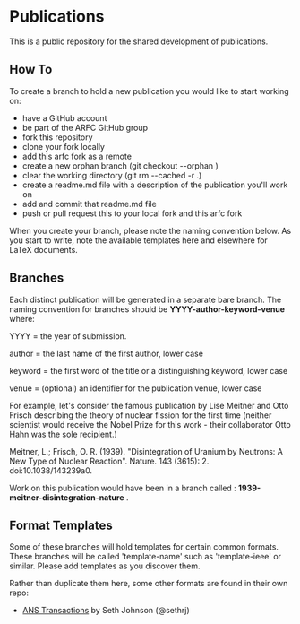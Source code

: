 Publications
============

This is a public repository for the shared development of
publications.  

How To
-------

To create a branch to hold a new publication you would like to start working 
on:

- have a GitHub account 
- be part of the ARFC GitHub group
- fork this repository
- clone your fork locally
- add this arfc fork as a remote
- create a new orphan branch (git checkout --orphan <branchname>)
- clear the working directory (git rm --cached -r .)
- create a readme.md file with a description of the publication you'll work on
- add and commit that readme.md file
- push or pull request this to your local fork and this arfc fork

When you create your branch, please note the naming convention below. As you 
start to write, note the available templates here and elsewhere for LaTeX 
documents.

Branches
--------

Each distinct publication will be generated in a separate bare branch. The 
naming convention for branches should be **YYYY-author-keyword-venue** where:

YYYY = the year of submission. 

author = the last name of the first author, lower case

keyword = the first word of the title or a distinguishing keyword, lower case

venue = (optional) an identifier for the publication venue, lower case


For example, let's consider the famous publication by Lise Meitner and Otto Frisch describing the theory of nuclear fission for the first time (neither scientist would receive the Nobel Prize for this work - their collaborator Otto Hahn was the sole recipient.)  

Meitner, L.; Frisch, O. R. (1939). "Disintegration of Uranium by Neutrons: A New Type of Nuclear Reaction". Nature. 143 (3615): 2. doi:10.1038/143239a0.

Work on this publication would have been in a branch called : **1939-meitner-disintegration-nature** .


Format Templates
----------------
Some of these branches will hold templates for certain common formats. These 
branches will be called 'template-name' such as 'template-ieee' or similar. 
Please add templates as you discover them.

Rather than duplicate them here, some other formats are found in their
own repo:

* [ANS Transactions](https://github.com/sethrj/anstrans) by Seth Johnson (@sethrj)
